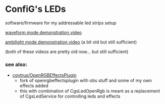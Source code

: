 # ConfiG's LEDs
software/firmware for my addressable led strips setup

[waveform mode demonstration video](https://youtu.be/fMTFOwPTYzc)

[ambilight mode demonstration video](https://youtu.be/24O4AaOrACs) (a bit old but still sufficient)

(both of these videos are pretty old now... but still sufficient)

### see also:
- [cgytrus/OpenRGBEffectsPlugin](https://github.com/cgytrus/OpenRGBEffectsPlugin)
  - fork of openrgbeffectsplugin with obs stuff and some of my own effects added
  - this with combination of CgsLedOpenRgb is meant as a replacement of CgsLedService for controlling leds and effects

